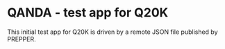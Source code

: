 #  QANDA - test app for Q20K


This initial test app for Q20K is driven by a remote JSON file published by PREPPER.



